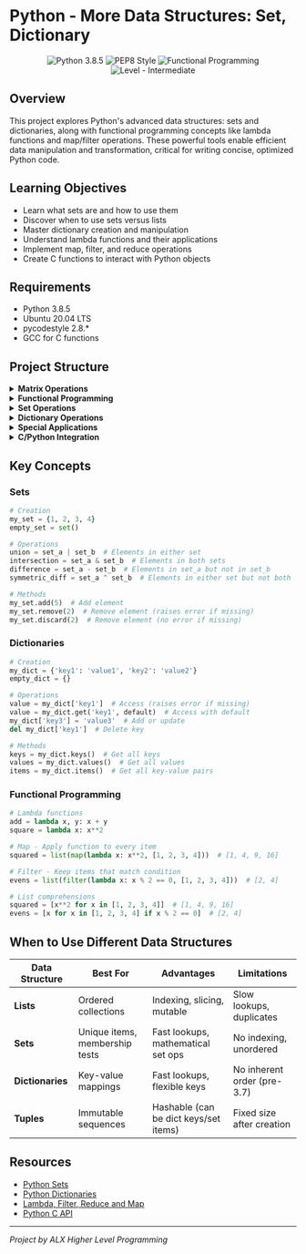 # Python - More Data Structures: Set, Dictionary

<p align="center">
  <img src="https://img.shields.io/badge/Python-3.8.5-blue.svg" alt="Python 3.8.5">
  <img src="https://img.shields.io/badge/PEP8-Style-orange.svg" alt="PEP8 Style">
  <img src="https://img.shields.io/badge/Functional-Programming-purple.svg" alt="Functional Programming">
  <img src="https://img.shields.io/badge/Level-Intermediate-yellow.svg" alt="Level - Intermediate">
</p>

## Overview

This project explores Python's advanced data structures: sets and dictionaries, along with functional programming concepts like lambda functions and map/filter operations. These powerful tools enable efficient data manipulation and transformation, critical for writing concise, optimized Python code.

## Learning Objectives

* Learn what sets are and how to use them
* Discover when to use sets versus lists
* Master dictionary creation and manipulation
* Understand lambda functions and their applications
* Implement map, filter, and reduce operations
* Create C functions to interact with Python objects

## Requirements

* Python 3.8.5
* Ubuntu 20.04 LTS
* pycodestyle 2.8.*
* GCC for C functions

## Project Structure

<details>
<summary><strong>Matrix Operations</strong></summary>

* **Task 0**: [0-square_matrix_simple.py](./0-square_matrix_simple.py)
  * Compute square value of all integers in a matrix
  * Returns a new matrix with the result

* **Task 13**: [101-square_matrix_map.py](./101-square_matrix_map.py)
  * Square matrix values using map and lambda
  * Maximum 3 lines of code
</details>

<details>
<summary><strong>Functional Programming</strong></summary>

* **Task 1**: [1-search_replace.py](./1-search_replace.py)
  * Replace all occurrences of an element in a list

* **Task 11**: [11-multiply_list_map.py](./11-multiply_list_map.py)
  * Multiply list values by a number using map
  * Maximum 3 lines of code

* **Task 12**: [100-weight_average.py](./100-weight_average.py)
  * Calculate weighted average from a list of tuples
</details>

<details>
<summary><strong>Set Operations</strong></summary>

* **Task 2**: [2-uniq_add.py](./2-uniq_add.py)
  * Add all unique integers in a list

* **Task 3**: [3-common_elements.py](./3-common_elements.py)
  * Return common elements between two sets

* **Task 4**: [4-only_diff_elements.py](./4-only_diff_elements.py)
  * Return elements present in only one set
</details>

<details>
<summary><strong>Dictionary Operations</strong></summary>

* **Task 5**: [5-number_keys.py](./5-number_keys.py)
  * Return number of keys in a dictionary

* **Task 6**: [6-print_sorted_dictionary.py](./6-print_sorted_dictionary.py)
  * Print dictionary by ordered keys

* **Task 7**: [7-update_dictionary.py](./7-update_dictionary.py)
  * Replace or add key/value in a dictionary

* **Task 8**: [8-simple_delete.py](./8-simple_delete.py)
  * Delete a key in a dictionary

* **Task 9**: [9-multiply_by_2.py](./9-multiply_by_2.py)
  * Multiply all values in a dictionary by 2

* **Task 10**: [10-best_score.py](./10-best_score.py)
  * Return key with the biggest integer value

* **Task 14**: [102-complex_delete.py](./102-complex_delete.py)
  * Delete keys with a specific value in a dictionary
</details>

<details>
<summary><strong>Special Applications</strong></summary>

* **Task 13**: [12-roman_to_int.py](./12-roman_to_int.py)
  * Convert Roman numeral to integer
  * Handle cases I to MMMCMXCIX (1 to 3999)
</details>

<details>
<summary><strong>C/Python Integration</strong></summary>

* **Task 16**: [103-python.c](./103-python.c)
  * C functions that print Python objects (lists, bytes)
  * Demonstrates Python/C API usage
</details>

## Key Concepts

### Sets
```python
# Creation
my_set = {1, 2, 3, 4}
empty_set = set()

# Operations
union = set_a | set_b  # Elements in either set
intersection = set_a & set_b  # Elements in both sets
difference = set_a - set_b  # Elements in set_a but not in set_b
symmetric_diff = set_a ^ set_b  # Elements in either set but not both

# Methods
my_set.add(5)  # Add element
my_set.remove(2)  # Remove element (raises error if missing)
my_set.discard(2)  # Remove element (no error if missing)
```

### Dictionaries
```python
# Creation
my_dict = {'key1': 'value1', 'key2': 'value2'}
empty_dict = {}

# Operations
value = my_dict['key1']  # Access (raises error if missing)
value = my_dict.get('key1', default)  # Access with default
my_dict['key3'] = 'value3'  # Add or update
del my_dict['key1']  # Delete key

# Methods
keys = my_dict.keys()  # Get all keys
values = my_dict.values()  # Get all values
items = my_dict.items()  # Get all key-value pairs
```

### Functional Programming
```python
# Lambda functions
add = lambda x, y: x + y
square = lambda x: x**2

# Map - Apply function to every item
squared = list(map(lambda x: x**2, [1, 2, 3, 4]))  # [1, 4, 9, 16]

# Filter - Keep items that match condition
evens = list(filter(lambda x: x % 2 == 0, [1, 2, 3, 4]))  # [2, 4]

# List comprehensions
squared = [x**2 for x in [1, 2, 3, 4]]  # [1, 4, 9, 16]
evens = [x for x in [1, 2, 3, 4] if x % 2 == 0]  # [2, 4]
```

## When to Use Different Data Structures

| Data Structure | Best For | Advantages | Limitations |
|----------------|----------|------------|-------------|
| **Lists** | Ordered collections | Indexing, slicing, mutable | Slow lookups, duplicates |
| **Sets** | Unique items, membership tests | Fast lookups, mathematical set ops | No indexing, unordered |
| **Dictionaries** | Key-value mappings | Fast lookups, flexible keys | No inherent order (pre-3.7) |
| **Tuples** | Immutable sequences | Hashable (can be dict keys/set items) | Fixed size after creation |

## Resources

* [Python Sets](https://docs.python.org/3/tutorial/datastructures.html#sets)
* [Python Dictionaries](https://docs.python.org/3/tutorial/datastructures.html#dictionaries)
* [Lambda, Filter, Reduce and Map](https://python-course.eu/advanced-python/lambda-filter-reduce-map.php)
* [Python C API](https://docs.python.org/3.8/c-api/index.html)

---

*Project by ALX Higher Level Programming*
